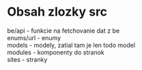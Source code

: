 # Obsah zlozky src  
be/api - funkcie na fetchovanie dat z be  
enums/url - enumy  
models - modely, zatial tam je len todo model  
modules - komponenty do stranok  
sites - stranky  
